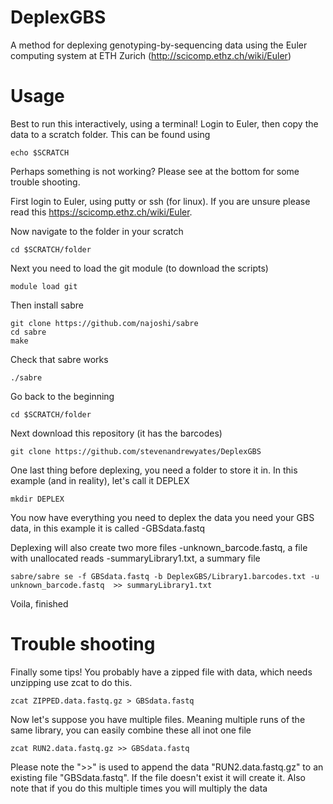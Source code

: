 # DeplexGBS

A method for deplexing genotyping-by-sequencing data using the Euler computing system at ETH Zurich (http://scicomp.ethz.ch/wiki/Euler)

# Usage

Best to run this interactively, using a terminal! Login to Euler, then copy the data to a scratch folder. This can be found using

```
echo $SCRATCH
```

Perhaps something is not working? Please see at the bottom for some trouble shooting.

First login to Euler, using putty or ssh (for linux). If you are unsure please read this https://scicomp.ethz.ch/wiki/Euler.

Now navigate to the folder in your scratch

```
cd $SCRATCH/folder
```

Next you need to load the git module (to download the scripts)

```
module load git
```

Then install sabre

```
git clone https://github.com/najoshi/sabre
cd sabre
make
```

Check that sabre works

```
./sabre
```

Go back to the beginning

```
cd $SCRATCH/folder
```

Next download this repository (it has the barcodes)

```
git clone https://github.com/stevenandrewyates/DeplexGBS
```

One last thing before deplexing, you need a folder to store it in. In this example (and in reality), let's call it DEPLEX

```
mkdir DEPLEX
```

You now have everything you need to deplex the data you need your GBS data, in this example it is called 
-GBSdata.fastq

Deplexing will also create two more files
-unknown_barcode.fastq, a file with unallocated reads
-summaryLibrary1.txt, a summary file

```
sabre/sabre se -f GBSdata.fastq -b DeplexGBS/Library1.barcodes.txt -u unknown_barcode.fastq  >> summaryLibrary1.txt
```

Voila, finished

# Trouble shooting

Finally some tips! You probably have a zipped file with data, which needs unzipping use zcat to do this.

```
zcat ZIPPED.data.fastq.gz > GBSdata.fastq
```

Now let's suppose you have multiple files. Meaning multiple runs of the same library, you can easily combine these all inot one file

```
zcat RUN2.data.fastq.gz >> GBSdata.fastq
```

Please note the ">>" is used to append the data "RUN2.data.fastq.gz" to an existing file "GBSdata.fastq". If the file doesn't exist it will create it. Also note that if you do this multiple times you will multiply the data
